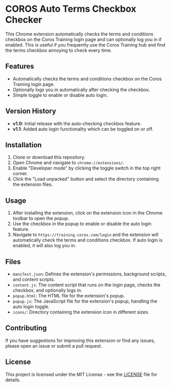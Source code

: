 # COROS Auto Terms Checkbox Checker

This Chrome extension automatically checks the terms and conditions checkbox on the Coros Training login page and can optionally log you in if enabled. This is useful if you frequently use the Coros Training hub and find the terms checkbox annoying to check every time.

## Features

- Automatically checks the terms and conditions checkbox on the Coros Training login page.
- Optionally logs you in automatically after checking the checkbox.
- Simple toggle to enable or disable auto login.

## Version History

- **v1.0**: Initial release with the auto-checking checkbox feature.
- **v1.1**: Added auto login functionality which can be toggled on or off.

## Installation

1. Clone or download this repository.
2. Open Chrome and navigate to `chrome://extensions/`.
3. Enable "Developer mode" by clicking the toggle switch in the top right corner.
4. Click the "Load unpacked" button and select the directory containing the extension files.

## Usage

1. After installing the extension, click on the extension icon in the Chrome toolbar to open the popup.
2. Use the checkbox in the popup to enable or disable the auto login feature.
3. Navigate to `https://training.coros.com/login` and the extension will automatically check the terms and conditions checkbox. If auto login is enabled, it will also log you in.

## Files

- `manifest.json`: Defines the extension's permissions, background scripts, and content scripts.
- `content.js`: The content script that runs on the login page, checks the checkbox, and optionally logs in.
- `popup.html`: The HTML file for the extension's popup.
- `popup.js`: The JavaScript file for the extension's popup, handling the auto login toggle.
- `icons/`: Directory containing the extension icon in different sizes.

## Contributing

If you have suggestions for improving this extension or find any issues, please open an issue or submit a pull request.

## License

This project is licensed under the MIT License - see the [LICENSE](LICENSE) file for details.
